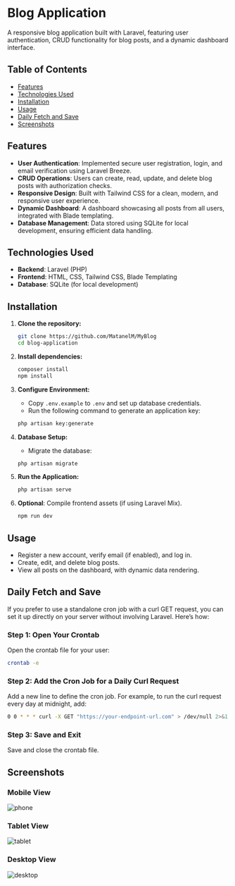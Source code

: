 # Blog Application

A responsive blog application built with Laravel, featuring user authentication, CRUD functionality for blog posts, and a dynamic dashboard interface.

## Table of Contents

- [Features](#features)
- [Technologies Used](#technologies-used)
- [Installation](#installation)
- [Usage](#usage)
- [Daily Fetch and Save](#daily-fetch-and-save)
- [Screenshots](#screenshots)

## Features

- **User Authentication**: Implemented secure user registration, login, and email verification using Laravel Breeze.
- **CRUD Operations**: Users can create, read, update, and delete blog posts with authorization checks.
- **Responsive Design**: Built with Tailwind CSS for a clean, modern, and responsive user experience.
- **Dynamic Dashboard**: A dashboard showcasing all posts from all users, integrated with Blade templating.
- **Database Management**: Data stored using SQLite for local development, ensuring efficient data handling.

## Technologies Used

- **Backend**: Laravel (PHP)
- **Frontend**: HTML, CSS, Tailwind CSS, Blade Templating
- **Database**: SQLite (for local development)

## Installation

1. **Clone the repository:**

    ```bash
    git clone https://github.com/MatanelM/MyBlog
    cd blog-application
    ```

2. **Install dependencies:**

    ```bash
    composer install
    npm install
    ```

3. **Configure Environment:**
   - Copy `.env.example` to `.env` and set up database credentials.
   - Run the following command to generate an application key:

    ```bash
    php artisan key:generate
    ```

4. **Database Setup:**

    - Migrate the database:

    ```bash
    php artisan migrate
    ```

5. **Run the Application:**

    ```bash
    php artisan serve
    ```

6. **Optional**: Compile frontend assets (if using Laravel Mix).

    ```bash
    npm run dev
    ```

## Usage

- Register a new account, verify email (if enabled), and log in.
- Create, edit, and delete blog posts.
- View all posts on the dashboard, with dynamic data rendering.

## Daily Fetch and Save

If you prefer to use a standalone cron job with a curl GET request, you can set it up directly on your server without involving Laravel. Here’s how:

### Step 1: Open Your Crontab

Open the crontab file for your user:

```bash
crontab -e
```
### Step 2: Add the Cron Job for a Daily Curl Request

Add a new line to define the cron job. For example, to run the curl request every day at midnight, add:

```bash
0 0 * * * curl -X GET "https://your-endpoint-url.com" > /dev/null 2>&1
```

### Step 3: Save and Exit

Save and close the crontab file.

## Screenshots

### Mobile View
![phone](https://github.com/user-attachments/assets/2cb7ad93-3ebc-4c6f-8d89-ba4e463d5d7d)

### Tablet View
![tablet](https://github.com/user-attachments/assets/494c995b-f1fc-4b29-b931-648d516c2fdf)

### Desktop View
![desktop](https://github.com/user-attachments/assets/d0c6359d-f786-45f2-8b45-97730ba6db9b)
